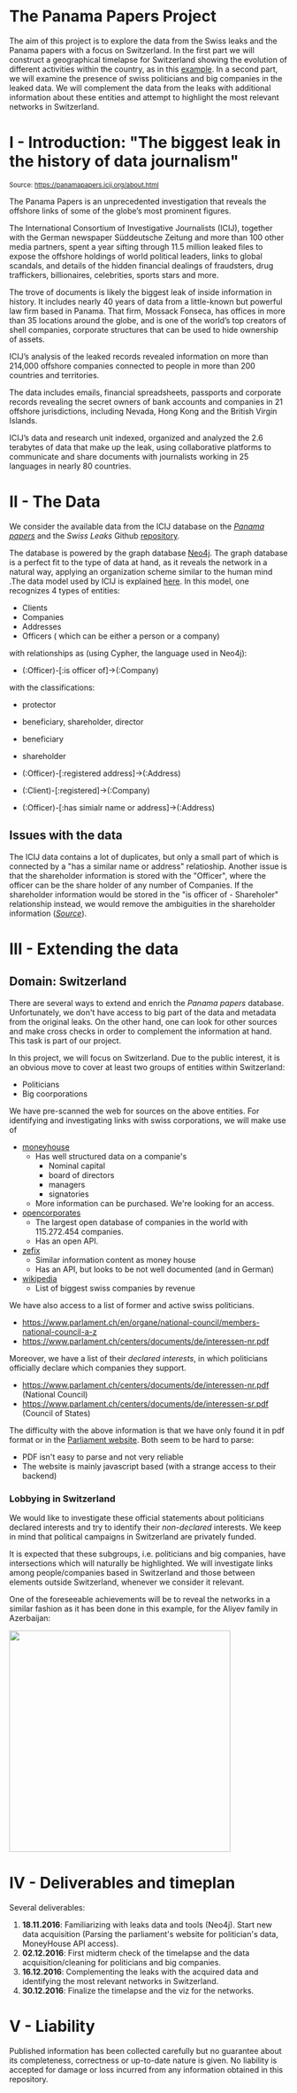 # The Panama Papers Project
The aim of this project is to explore the data from the Swiss leaks and the Panama papers with a focus on Switzerland. In the first part we will construct a geographical timelapse for Switzerland showing the evolution of different activities within the country, as in this [example](https://youtu.be/310-GYiitpM). In a second part, we will examine the presence of swiss politicians and big companies in the leaked data. We will complement the data from the leaks with additional information about these entities and attempt to highlight the most relevant networks in Switzerland.

# I - Introduction: "The biggest leak in the history of data journalism"
<sup>Source: https://panamapapers.icij.org/about.html</sup>

The Panama Papers is an unprecedented investigation that reveals the offshore links of some of the globe’s most prominent figures.

The International Consortium of Investigative Journalists (ICIJ), together with the German newspaper Süddeutsche Zeitung and more than 100 other media partners, spent a year sifting through 11.5 million leaked files to expose the offshore holdings of world political leaders, links to global scandals, and details of the hidden financial dealings of fraudsters, drug traffickers, billionaires, celebrities, sports stars and more.

The trove of documents is likely the biggest leak of inside information in history. It includes nearly 40 years of data from a little-known but powerful law firm based in Panama. That firm, Mossack Fonseca, has offices in more than 35 locations around the globe, and is one of the world’s top creators of shell companies, corporate structures that can be used to hide ownership of assets.

ICIJ’s analysis of the leaked records revealed information on more than 214,000 offshore companies connected to people in more than 200 countries and territories.

The data includes emails, financial spreadsheets, passports and corporate records revealing the secret owners of bank accounts and companies in 21 offshore jurisdictions, including Nevada, Hong Kong and the British Virgin Islands.

ICIJ’s data and research unit indexed, organized and analyzed the 2.6 terabytes of data that make up the leak, using collaborative platforms to communicate and share documents with journalists working in 25 languages in nearly 80 countries.


# II - The Data

We consider the available data from the ICIJ database on the [_Panama papers_](https://offshoreleaks.icij.org/pages/database) and the _Swiss Leaks_ Github [repository](https://github.com/swissleaks/swiss_leaks_data).

The database is powered by the graph database [Neo4j](https://neo4j.com/). The graph database is a perfect fit to the type of data at hand, as it reveals the network in a natural way, applying an organization scheme similar to the human mind .The data model used by ICIJ is explained [here](https://neo4j.com/blog/analyzing-panama-papers-neo4j/). In this model, one recognizes 4 types of entities:
 
 * Clients 
 * Companies
 * Addresses
 * Officers ( which can be either a person or a company) 
 
with relationships as (using Cypher, the language used in Neo4j):

 * (:Officer)-[:is officer of]->(:Company)
  
  with the classifications:
  * protector
  * beneficiary, shareholder, director
  * beneficiary
  * shareholder
  
 * (:Officer)-[:registered address]->(:Address)
 * (:Client)-[:registered]->(:Company)
 * (:Officer)-[:has simialr name or address]->(:Address)
  
 
## Issues with the data

The ICIJ data contains a lot of duplicates, but only a small part of which is connected by a "has a similar name or address" relatioship. Another issue is that the shareholder information is stored with the "Officer", where the officer can be the share holder of any number of Companies. If the shareholder information would be stored in the "is officer of - Shareholer" relationship instead, we would remove the ambiguities in the shareholder information ([_Source_](https://neo4j.com/blog/analyzing-panama-papers-neo4j/)).
 
# III - Extending the data 
## Domain: Switzerland

There are several ways to extend and enrich the _Panama papers_ database. Unfortunately, we don't have access to big part of the data and metadata from the original leaks. On the other hand, one can look for other sources and make cross checks in order to complement the information at hand. This task is part of our project.
  
In this project, we will focus on Switzerland. Due to the public interest, it is an obvious move to cover at least two groups of entities within Switzerland:
 
 * Politicians
 * Big coorporations
 
We have pre-scanned the web for sources on the above entities. For identifying and investigating links with swiss corporations, we will make use of
 
 * [moneyhouse](https://www.moneyhouse.ch/)
     * Has well structured data on a companie's
         * Nominal capital
         * board of directors
         * managers 
         * signatories
     * More information can be purchased. We're looking for an access.
 * [opencorporates](https://opencorporates.com/)
     * The largest open database of companies in the world with 115.272.454 companies.
     * Has an open API.
 * [zefix](http://zefix.admin.ch/zfx-cgi/hrform.cgi/hraPage?alle_eintr=on&pers_sort=original&pers_num=0&language=4&col_width=366&amt=007)
      * Similar information content as money house
      * Has an API, but looks to be not well documented (and in German)
 * [wikipedia](https://en.wikipedia.org/wiki/List_of_Swiss_companies_by_revenue)
      * List of biggest swiss companies by revenue
      
 We have also access to a list of former and active swiss politicians.
          
 * https://www.parlament.ch/en/organe/national-council/members-national-council-a-z
 * https://www.parlament.ch/centers/documents/de/interessen-nr.pdf
 
 Moreover, we have a list of their _declared interests_, in which politicians officially declare which companies they support.

- https://www.parlament.ch/centers/documents/de/interessen-nr.pdf (National
  Council)
- https://www.parlament.ch/centers/documents/de/interessen-sr.pdf (Council of
  States)

The difficulty with the above information is that we have only found it in pdf
format or in the [Parliament
website](https://www.parlament.ch/en/ratsmitglieder?k=*). Both seem to be hard
to parse:
* PDF isn't easy to parse and not very reliable
* The website is mainly javascript based (with a strange access to their backend)

### Lobbying in Switzerland 
We would like to investigate these official statements about politicians declared interests and try to identify their _non-declared_ interests. We keep in mind that political campaigns in Switzerland are privately funded.
   
It is expected that these subgroups, i.e. politicians and big companies, have intersections which will naturally be highlighted. We will investigate links among people/companies based in Switzerland and those between elements outside Switzerland, whenever we consider it relevant.

One of the foreseeable achievements will be to reveal the networks in a similar fashion as it has been done in this example, for the Aliyev family in Azerbaijan: 

<img src="https://s3.amazonaws.com/dev.assets.neo4j.com/wp-content/uploads/20160408103432/azerbaijan-president-linkurious-fraud-ring.png" width=400>


# IV - Deliverables and timeplan
Several deliverables:

1. **18.11.2016**: Familiarizing with leaks data and tools (Neo4j). Start new data acquisition (Parsing the parliament's website for politician's data, MoneyHouse API access).
2. **02.12.2016**: First midterm check of the timelapse and the data acquisition/cleaning for politicians and big companies.
3. **16.12.2016**: Complementing the leaks with the acquired data and identifying the most relevant networks in Switzerland. 
4. **30.12.2016**: Finalize the timelapse and the viz for the networks.

# V - Liability
Published information has been collected carefully but no guarantee about its
completeness, correctness or up-to-date nature is given. No liability is
accepted for damage or loss incurred from any information obtained in this
repository.
